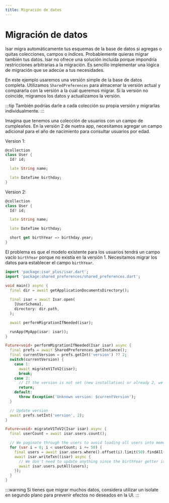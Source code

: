 ```yaml
---
title: Migración de datos
---
```


# Migración de datos

Isar migra automáticamente tus esquemas de la base de datos si agregas o quitas colecciones, campos o índices. Probablemente quieras migrar también tus datos. Isar no ofrece una solución incluída porque impondría restricciones arbitrarias a la migración. Es sencillo implementar una lógica de migración que se adecúe a tus necesidades.

En este ejemplo usaremos una versión simple de la base de datos completa. Utilizamos `SharedPreferences` para almacenar la versión actual y compararla con la versión a la cual queremos migrar. Si la versión no coincide, migramos los datos y actualizamos la versión.

:::tip
También podrías darle a cada colección su propia versión y migrarlas individualmente.
:::

Imagina que tenemos una colección de usuarios con un campo de cumpleaños. En la versión 2 de nuetra app, necesitamos agregar un campo adicional para el año de nacimiento para consultar usuarios por edad.

Version 1:

```dart
@collection
class User {
  Id? id;

  late String name;

  late DateTime birthday;
}
```

Version 2:

```dart
@collection
class User {
  Id? id;

  late String name;

  late DateTime birthday;

  short get birthYear => birthday.year;
}
```

El problema es que el modelo existente para los usuarios tendrá un campo vacío `birthYear` porque no existía en la versión 1. Necesitamos migrar los datos para establecer el campo `birthYear`.

```dart
import 'package:isar_plus/isar.dart';
import 'package:shared_preferences/shared_preferences.dart';

void main() async {
  final dir = await getApplicationDocumentsDirectory();
  
  final isar = await Isar.open(
    [UserSchema],
    directory: dir.path,
  );

  await performMigrationIfNeeded(isar);

  runApp(MyApp(isar: isar));
}

Future<void> performMigrationIfNeeded(Isar isar) async {
  final prefs = await SharedPreferences.getInstance();
  final currentVersion = prefs.getInt('version') ?? 2;
  switch(currentVersion) {
    case 1:
      await migrateV1ToV2(isar);
      break;
    case 2:
      // If the version is not set (new installation) or already 2, we do not need to migrate
      return;
    default:
      throw Exception('Unknown version: $currentVersion');
  }

  // Update version
  await prefs.setInt('version', 2);
}

Future<void> migrateV1ToV2(Isar isar) async {
  final userCount = await isar.users.count();

  // We paginate through the users to avoid loading all users into memory at once
  for (var i = 0; i < userCount; i += 50) {
    final users = await isar.users.where().offset(i).limit(50).findAll();
    await isar.writeTxn((isar) async {
      // We don't need to update anything since the birthYear getter is used
      await isar.users.putAll(users);
    });
  }
}
```

:::warning
Si tienes que migrar muchos datos, considera utilizar un isolate en segundo plano para prevenir efectos no deseados en la UI.
:::
